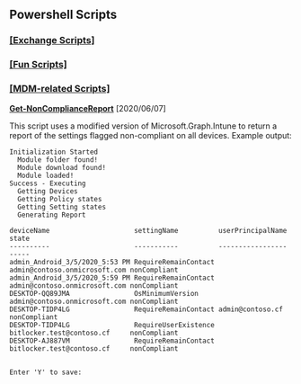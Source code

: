 ## Powershell Scripts

### [[Exchange Scripts]](https://read-0nly.github.io/PSRepo/EXO)
### [[Fun Scripts]](https://read-0nly.github.io/PSRepo/Fun)
### [[MDM-related Scripts]](https://read-0nly.github.io/PSRepo/MDMTools)

**[Get-NonComplianceReport](https://github.com/read-0nly/PSRepo/blob/master/MDMTools/Get-NoncomplianceReport.ps1)** [2020/06/07]

This script uses a modified version of Microsoft.Graph.Intune to return a report of the settings flagged non-compliant on all devices.
Example output:

```
Initialization Started
  Module folder found!
  Module download found!
  Module loaded!
Success - Executing
  Getting Devices
  Getting Policy states
  Getting Setting states
  Generating Report

deviceName                     settingName          userPrincipalName              state
----------                     -----------          -----------------              -----
admin_Android_3/5/2020_5:53 PM RequireRemainContact admin@contoso.onmicrosoft.com nonCompliant
admin_Android_3/5/2020_5:59 PM RequireRemainContact admin@contoso.onmicrosoft.com nonCompliant
DESKTOP-QQ89JMA                OsMinimumVersion     admin@contoso.onmicrosoft.com nonCompliant
DESKTOP-TIDP4LG                RequireRemainContact admin@contoso.cf              nonCompliant
DESKTOP-TIDP4LG                RequireUserExistence bitlocker.test@contoso.cf     nonCompliant
DESKTOP-AJ887VM                RequireRemainContact bitlocker.test@contoso.cf     nonCompliant


Enter 'Y' to save:
```
